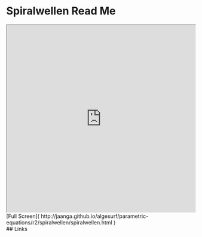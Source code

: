 Spiralwellen Read Me
===

<iframe src='http://jaanga.github.io/algesurf/parametric-equations/r2/spiralwellen/spiralwellen.html' width=100% height=500px >
There is an `iframe` here. It is not visible when viewed on github.com/algesurf. To view, please see 'Project Links' below.
</iframe>
[Full Screen]( http://jaanga.github.io/algesurf/parametric-equations/r2/spiralwellen/spiralwellen.html )
<br>
## Links 
<http://www.3d-meier.de/tut3/Seite129.html>  
